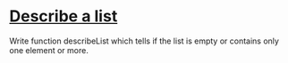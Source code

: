# [Describe a list ](https://www.codewars.com/kata/describe-a-list "https://www.codewars.com/kata/57a4a3e653ba3346bc000810")

Write function describeList which tells if the list is empty or contains only one element or more.